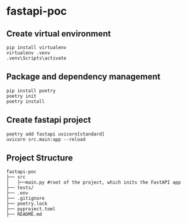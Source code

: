 # fastapi-poc
## Create virtual environment
```
pip install virtualenv
virtualenv .venv
.venv\Scripts\activate
```
## Package and dependency management
```
pip install poetry
poetry init 
poetry install
```
## Create fastapi project
```
poetry add fastapi uvicorn[standard]
uvicorn src.main:app --reload
```
## Project Structure
```
fastapi-poc
├── src
│   ├──main.py #root of the project, which inits the FastAPI app
├── tests/
├── .env
├── .gitignore
├── poetry.lock
├── pyproject.toml
├── README.md
```